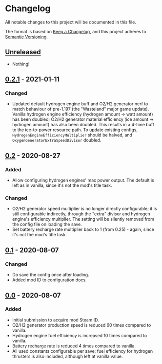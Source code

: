 # Changelog

All notable changes to this project will be documented in this file.

The format is based on [Keep a Changelog](https://keepachangelog.com/en/1.0.0/),
and this project adheres to [Semantic Versioning](https://semver.org/spec/v2.0.0.html).


## [Unreleased]

- Nothing!

[Unreleased]: https://github.com//NoMoreFreeEnergy/compare/v0.2.1...HEAD


## [0.2.1] - 2021-01-11
### Changed

- Updated default hydrogen engine buff and O2/H2 generator nerf to match
  behaviour of pre-1.197 (the "Wasteland" major game update).
  Vanilla hydrogen engine efficiency (hydrogen amount -> watt amount) has
  been doubled; O2/H2 generator material efficiency (ice amount ->
  hydrogen amount) has also been doubled. This results in a 4-time
  buff to the ice-to-power resource path.
  To update existing configs, `HydrogenEngineEfficiencyMultiplier` should be
  halved, and `OxygenGeneratorExtraSpeedDivisor` doubled.

[0.2.1]: https://github.com/keyspace/NoMoreFreeEnergy/compare/v0.2...v0.2.1



## [0.2] - 2020-08-27
### Added

- Allow configuring hydrogen engines' max power output. The default is left
  as in vanilla, since it's not the mod's title task.

### Changed

- O2/H2 generator speed multiplier is no longer directly configurable; it
  is still configurable indirectly, through the "extra" divisor and hydrogen
  engine's efficiency multiplier. The setting will be silently removed from
  the config file on loading the save.
- Set battery recharge rate multiplier back to 1 (from 0.25) - again, since
  it's not the mod's title task.

[0.2]: https://github.com/keyspace/NoMoreFreeEnergy/compare/v0.1...v0.2


## [0.1] - 2020-08-07
### Changed

- Do save the config once after loading.
- Added mod ID to configuration docs.

[0.1]: https://github.com/keyspace/NoMoreFreeEnergy/compare/v0.0...v0.1


## [0.0] - 2020-08-07
### Added
- Initial submission to acquire mod Steam ID.
- O2/H2 generator production speed is reduced 60 times compared to vanilla.
- Hydrogen engine fuel efficiency is increased 10 times compared to vanilla.
- Battery recharge rate is reduced 4 times compared to vanilla.
- All used constants configurable per save; fuel efficiency for hydrogen
  thrusters is also included, although left at vanilla value.

[0.0]: https://github.com/keyspace/NoMoreFreeEnergy/releases/tag/v0.0
